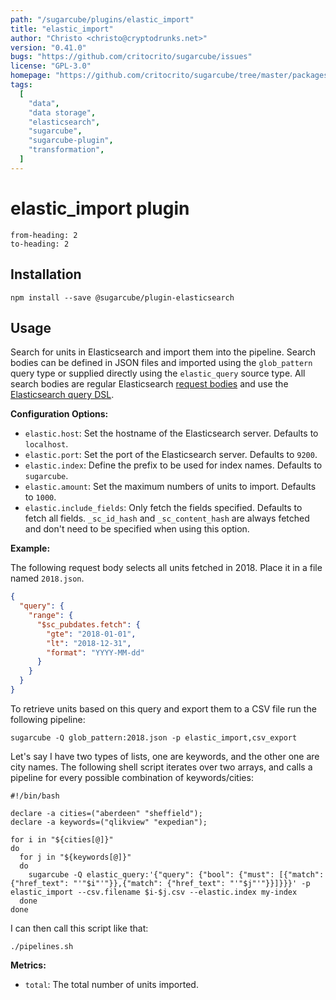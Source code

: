 ```yaml
---
path: "/sugarcube/plugins/elastic_import"
title: "elastic_import"
author: "Christo <christo@cryptodrunks.net>"
version: "0.41.0"
bugs: "https://github.com/critocrito/sugarcube/issues"
license: "GPL-3.0"
homepage: "https://github.com/critocrito/sugarcube/tree/master/packages/plugin-elasticsearch#readme"
tags:
  [
    "data",
    "data storage",
    "elasticsearch",
    "sugarcube",
    "sugarcube-plugin",
    "transformation",
  ]
---
```


# elastic_import plugin

```toc
from-heading: 2
to-heading: 2
```

## Installation

```shell
npm install --save @sugarcube/plugin-elasticsearch
```

## Usage

Search for units in Elasticsearch and import them into the pipeline. Search bodies can be defined in JSON files and imported using the `glob_pattern` query type or supplied directly using the `elastic_query` source type. All search bodies are regular Elasticsearch [request bodies](https://www.elastic.co/guide/en/elasticsearch/reference/6.2/search-request-body.html) and use the [Elasticsearch query DSL](https://www.elastic.co/guide/en/elasticsearch/reference/6.2/query-dsl.html).

**Configuration Options:**

- `elastic.host`: Set the hostname of the Elasticsearch server. Defaults to `localhost`.
- `elastic.port`: Set the port of the Elasticsearch server. Defaults to `9200`.
- `elastic.index`: Define the prefix to be used for index names. Defaults to `sugarcube`.
- `elastic.amount`: Set the maximum numbers of units to import. Defaults to `1000`.
- `elastic.include_fields`: Only fetch the fields specified. Defaults to fetch all fields. `_sc_id_hash` and `_sc_content_hash` are always fetched and don't need to be specified when using this option.

**Example:**

The following request body selects all units fetched in 2018. Place it in a file named `2018.json`.

```json
{
  "query": {
    "range": {
      "$sc_pubdates.fetch": {
        "gte": "2018-01-01",
        "lt": "2018-12-31",
        "format": "YYYY-MM-dd"
      }
    }
  }
}
```

To retrieve units based on this query and export them to a CSV file run the following pipeline:

```shell
sugarcube -Q glob_pattern:2018.json -p elastic_import,csv_export
```

Let's say I have two types of lists, one are keywords, and the other one are city names. The following shell script iterates over two arrays, and calls a pipeline for every possible combination of keywords/cities:

```shell
#!/bin/bash

declare -a cities=("aberdeen" "sheffield");
declare -a keywords=("qlikview" "expedian");

for i in "${cities[@]}"
do
  for j in "${keywords[@]}"
  do
    sugarcube -Q elastic_query:'{"query": {"bool": {"must": [{"match": {"href_text": "'"$i"'"}},{"match": {"href_text": "'"$j"'"}}]}}}' -p elastic_import --csv.filename $i-$j.csv --elastic.index my-index
  done
done
```

I can then call this script like that:

```shell
./pipelines.sh
```

**Metrics:**

- `total`: The total number of units imported.

